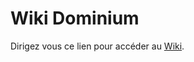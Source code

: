 # Wiki Dominium

Dirigez vous ce lien pour accéder au [Wiki](https://github.com/Dominium-wiki/Wiki-Dominium/wiki).

